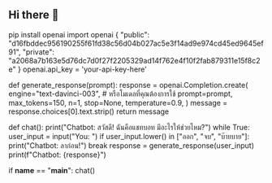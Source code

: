 ## Hi there 👋

<!--
**EchoHunter2/EchoHunter2** is a ✨ _special_ ✨ repository because its `README.md` (this file) appears on your GitHub profile.

Here are some ideas to get you started:

- 🔭 I’m currently working on ...
- 🌱 I’m currently learning ...
- 👯 I’m looking to collaborate on ...
- 🤔 I’m looking for help with ...
- 💬 Ask me about ...
- 📫 How to reach me: ...
- 😄 Pronouns: ...
- ⚡ Fun fact: ...
-->
pip install openai
import openai
{
  "public": "d16fbddec956190255f61fd38c56d04b027ac5e3f14ad9e974cd45ed9645ef91",
  "private": "a2068a7b163e5d76dc7d0f27f2205329ad14f762e4f10f2fab879311e15f8c2e"
}
openai.api_key = 'your-api-key-here'

def generate_response(prompt):
    response = openai.Completion.create(
        engine="text-davinci-003",  # หรือโมเดลที่คุณต้องการใช้
        prompt=prompt,
        max_tokens=150,
        n=1,
        stop=None,
        temperature=0.9,
    )
    message = response.choices[0].text.strip()
    return message

def chat():
    print("Chatbot: สวัสดี! ฉันคือแชทบอท มีอะไรให้ช่วยไหม?")
    while True:
        user_input = input("You: ")
        if user_input.lower() in ["ออก", "จบ", "บ๊ายบาย"]:
            print("Chatbot: ลาก่อน!")
            break
        response = generate_response(user_input)
        print(f"Chatbot: {response}")

if __name__ == "__main__":
    chat()
